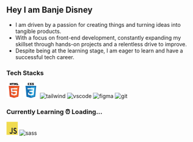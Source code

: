 ## Hey I am Banje Disney

- I am driven by a passion for creating things and turning ideas into tangible products.
- With a focus on front-end development, constantly expanding my skillset through hands-on projects and a relentless drive to improve.
- Despite being at the learning stage, I am eager to learn and have a successful tech career.


### Tech Stacks

<p>
<img src="https://raw.githubusercontent.com/devicons/devicon/master/icons/html5/html5-original-wordmark.svg" alt="html5" width="40" height="40"/>
<img src="https://raw.githubusercontent.com/devicons/devicon/master/icons/css3/css3-original-wordmark.svg" alt="css3" width="40" height="40"/>
<img src="https://cdn.jsdelivr.net/gh/devicons/devicon/icons/tailwindcss/tailwindcss-plain.svg" alt="tailwind" width="35" height="35" />        
<img src="https://cdn.jsdelivr.net/gh/devicons/devicon/icons/vscode/vscode-original.svg" alt="vscode" width="35" height="35"/>
<img src="https://cdn.jsdelivr.net/gh/devicons/devicon/icons/figma/figma-original.svg" alt="figma" width="30" height="35"/>
<img src="https://cdn.jsdelivr.net/gh/devicons/devicon/icons/git/git-original.svg" alt="git" width="35" height="35"/>
</p>

### Currently  Learning ⏰ Loading...

<p>
<img src="https://raw.githubusercontent.com/devicons/devicon/master/icons/javascript/javascript-original.svg" alt="javascript" width="30" height="35"/>     
<img src="https://cdn.jsdelivr.net/gh/devicons/devicon/icons/sass/sass-original.svg" alt="sass" width="35" height="35"/>


<!---
Disney-Banje/Disney-Banje is a ✨ special ✨ repository because its `README.md` (this file) appears on your GitHub profile.
You can click the Preview link to take a look at your changes.
--->
